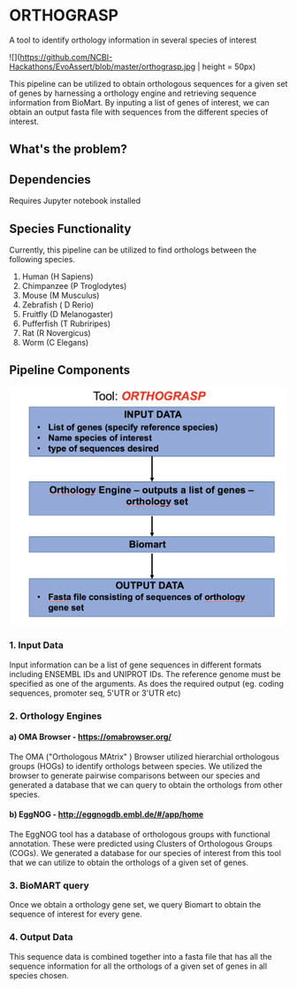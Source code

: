 # ORTHOGRASP 
A tool to identify orthology information in several species of interest

![](https://github.com/NCBI-Hackathons/EvoAssert/blob/master/orthograsp.jpg | height = 50px)

This pipeline can be utilized to obtain orthologous sequences for a given set of genes by harnessing a orthology engine and retrieving sequence information from BioMart. By inputing a list of genes of interest, we can obtain an output fasta file with sequences from the different species of interest. 

## What's the problem?




## Dependencies 

Requires Jupyter notebook installed

## Species Functionality
Currently, this pipeline can be utilized to find orthologs between the following species.
1. Human (H Sapiens)
2. Chimpanzee (P Troglodytes)
3. Mouse (M Musculus)
4. Zebrafish ( D Rerio)
5. Fruitfly (D Melanogaster)
6. Pufferfish (T Rubriripes)
7. Rat (R Novergicus)
8. Worm (C Elegans)

## Pipeline Components 

![](https://github.com/NCBI-Hackathons/EvoAssert/blob/master/Screen%20Shot%202018-07-12%20at%2011.21.55%20AM.png)

### 1. Input Data 

Input information can be a list of gene sequences in different formats including ENSEMBL IDs and UNIPROT IDs.
The reference genome must be specified as one of the arguments. As does the required output (eg. coding sequences, promoter seq, 5'UTR or 3'UTR etc)

### 2. Orthology Engines

#### a) OMA Browser -  https://omabrowser.org/
The OMA ("Orthologous MAtrix" ) Browser utilized hierarchial orthologous groups (HOGs) to identify orthologs between species. We utilized the browser to generate pairwise comparisons between our species and generated a database that we can query to obtain the orthologs from other species.

#### b) EggNOG  - http://eggnogdb.embl.de/#/app/home
The EggNOG tool has a database of orthologous groups with functional annotation. These were predicted using Clusters of Orthologous Groups (COGs). We generated a database for our species of interest from this tool that we can utilize to obtain the orthologs of a given set of genes. 

### 3. BioMART query 
Once we obtain a orthology gene set, we query Biomart to obtain the sequence of interest for every gene. 

### 4. Output Data

This sequence data is combined together into a fasta file that has all the sequence information for all the orthologs of a given set of genes in all species chosen. 





